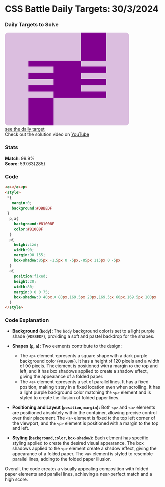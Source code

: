 # CSS Battle Daily Targets: 30/3/2024

### Daily Targets to Solve

![picture of daily target](./images/30.png)  
[see the daily target](https://cssbattle.dev/play/ICevkLVnblrBFV2NQeGg)  
Check out the solution video on [YouTube](https://www.youtube.com/watch?v=0wVOaGObTSY)

### Stats

**Match**: 99.9%  
**Score**: 597.63{285}

### Code

```html
<a></a><p>
<style>
 *{
   margin:0;
   background:#DBBEDF
 }
  p,a{
    background:#81008F;
    color:#81008F
  }
  p{
    height:120;
    width:90;
    margin:90 155;
    box-shadow:85px -115px 0 -5px,-85px 115px 0 -5px
  }
  a{
    position:fixed;
    height:20;
    width:80;
    margin:0 0 0 75;
    box-shadow:0 40px,0 80px,169.5px 20px,169.5px 60px,169.5px 100px
  }
</style>
```

### Code Explanation

- **Background (`body`):** The `body` background color is set to a light purple shade (`#DBBEDF`), providing a soft and pastel backdrop for the shapes.

- **Shapes (`p`, `a`):** Two elements contribute to the design:
  - The `<p>` element represents a square shape with a dark purple background color (`#81008F`). It has a height of 120 pixels and a width of 90 pixels. The element is positioned with a margin to the top and left, and it has box shadows applied to create a shadow effect, giving the appearance of a folded paper.
  - The `<a>` element represents a set of parallel lines. It has a fixed position, making it stay in a fixed location even when scrolling. It has a light purple background color matching the `<p>` element and is styled to create the illusion of folded paper lines.

- **Positioning and Layout (`position`, `margin`):** Both `<p>` and `<a>` elements are positioned absolutely within the container, allowing precise control over their placement. The `<a>` element is fixed to the top left corner of the viewport, and the `<p>` element is positioned with a margin to the top and left.

- **Styling (`background`, `color`, `box-shadow`):** Each element has specific styling applied to create the desired visual appearance. The box shadows applied to the `<p>` element create a shadow effect, giving the appearance of a folded paper. The `<a>` element is styled to resemble parallel lines, adding to the folded paper illusion.

Overall, the code creates a visually appealing composition with folded paper elements and parallel lines, achieving a near-perfect match and a high score.